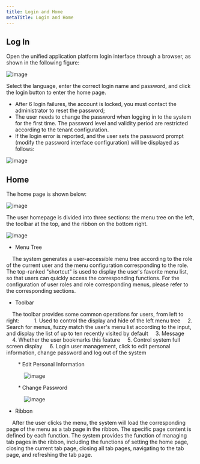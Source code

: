 ```yaml
---
title: Login and Home
metaTitle: Login and Home
---
```


## Log In

Open the unified application platform login interface through a browser, as shown in the following figure:

<img :src="$withBase('/userManual/login1.png')" alt="image">

Select the language, enter the correct login name and password, and click the login button to enter the home page.
* After 6 login failures, the account is locked, you must contact the administrator to reset the password;
* The user needs to change the password when logging in to the system for the first time. The password level and validity period are restricted according to the tenant configuration.
* If the login error is reported, and the user sets the password prompt (modify the password interface configuration) will be displayed as follows:

<img :src="$withBase('/userManual/login2.png')" alt="image">

## Home

The home page is shown below:

<img :src="$withBase('/userManual/homepage1.png')" alt="image">

The user homepage is divided into three sections: the menu tree on the left, the toolbar at the top, and the ribbon on the bottom right.

<img :src="$withBase('/userManual/homepage2.png')" alt="image">

* Menu Tree

    The system generates a user-accessible menu tree according to the role of the current user and the menu configuration corresponding to the role. The top-ranked "shortcut" is used to display the user's favorite menu list, so that users can quickly access the corresponding functions. For the configuration of user roles and role corresponding menus, please refer to the corresponding sections.

* Toolbar

    The toolbar provides some common operations for users, from left to right:
    
    1. Used to control the display and hide of the left menu tree
    2. Search for menus, fuzzy match the user's menu list according to the input, and display the list of up to ten recently visited by default
    3. Message
    4. Whether the user bookmarks this feature
    5. Control system full screen display
    6. Login user management, click to edit personal information, change password and log out of the system

        * Edit Personal Information

            <img :src="$withBase('/userManual/editUserMessage.png')" alt="image">

        * Change Password

            <img :src="$withBase('/userManual/editUserPassword.png')" alt="image">
        
* Ribbon

    After the user clicks the menu, the system will load the corresponding page of the menu as a tab page in the ribbon. The specific page content is defined by each function. The system provides the function of managing tab pages in the ribbon, including the functions of setting the home page, closing the current tab page, closing all tab pages, navigating to the tab page, and refreshing the tab page.